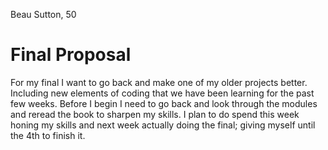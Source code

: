 Beau Sutton, 50

# Final Proposal

For my final I want to go back and make one of my older projects better. Including new elements of coding that we have been learning for the past few weeks. Before I begin I need to go back and look through the modules and reread the book to sharpen my skills. I plan to do spend this week honing my skills and next week actually doing the final; giving myself until the 4th to finish it. 
